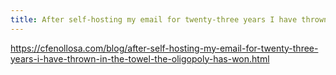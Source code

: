 ```yaml
---
title: After self-hosting my email for twenty-three years I have thrown in the towel. The oligopoly has won.
---
```


https://cfenollosa.com/blog/after-self-hosting-my-email-for-twenty-three-years-i-have-thrown-in-the-towel-the-oligopoly-has-won.html

